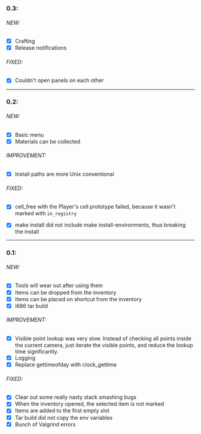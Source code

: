 ### 0.3:

###### NEW:
* [x] Crafting
* [x] Release notifications

###### FIXED:
* [x] Couldn't open panels on each other


---

### 0.2:

###### NEW:
* [x] Basic menu
* [x] Materials can be collected

###### IMPROVEMENT:
* [x] Install paths are more Unix conventional

###### FIXED:
* [x] cell_free with the Player's cell prototype failed, because it wasn't marked with `in_registry`
* [x] make install did not include make install-environments, thus breaking the install


---

### 0.1:

###### NEW:
* [x] Tools will wear out after using them
* [x] Items can be dropped from the inventory
* [x] Items can be placed on shortcut from the inventory
* [x] i686 tar build

###### IMPROVEMENT:
* [x] Visible point lookup was very slow. Instead of checking all points inside the current camera, just iterate the visible points,
and reduce the lookup time significantly.
* [x] Logging
* [x] Replace gettimeofday with clock_gettime

###### FIXED:
* [x] Clear out some really nasty stack smashing bugs
* [x] When the inventory opened, the selected item is not marked
* [x] Items are added to the first empty slot
* [x] Tar build did not copy the env variables
* [x] Bunch of Valgrind errors
